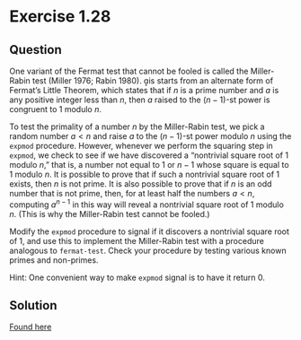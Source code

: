 # Exercise 1.28

## Question

One variant of the Fermat test that cannot be fooled is called the Miller-Rabin test (Miller 1976; Rabin 1980). is starts from an alternate form of Fermat’s Little Theorem, which states that if $n$ is a prime number and $a$ is any positive integer less than $n$, then $a$ raised to the $(n−1)$-st power is congruent to $1$ modulo $n$.

To test the primality of a number $n$ by the Miller-Rabin test, we pick a random number $a < n$ and raise $a$ to the $(n − 1)$-st power modulo $n$ using the `expmod` procedure. However, whenever we perform the squaring step in `expmod`, we check to see if we have discovered a “nontrivial square root of $1$ modulo $n$,” that is, a number not equal to $1$ or $n−1$ whose square is equal to $1$ modulo $n$. It is possible to prove that if such a nontrivial square root of $1$ exists, then $n$ is not prime. It is also possible to prove that if $n$ is an odd number that is not prime, then, for at least half the numbers $a < n$, computing $a^{n −1}$ in this way will reveal a nontrivial square root of $1$ modulo $n$. (This is why the Miller-Rabin test cannot be fooled.)

Modify the `expmod` procedure to signal if it discovers a nontrivial square root of $1$, and use this to implement the Miller-Rabin test with a procedure analogous to `fermat-test`. Check your procedure by testing various known primes and non-primes.

Hint: One convenient way to make `expmod` signal is to have it return $0$.

## Solution

[Found here](code.rkt)
